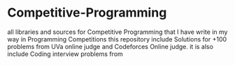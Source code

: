 # Competitive-Programming
all libraries and sources for Competitive Programming that I have write in my way in Programming Competitions
this repository include Solutions for +100 problems from UVa online judge and Codeforces Online judge.
it is also include Coding interview problems from <a href = "https://leetcode.com">
